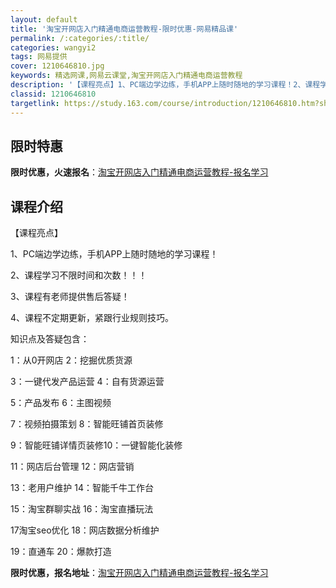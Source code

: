 ```yaml
---
layout: default
title: '淘宝开网店入门精通电商运营教程-限时优惠-网易精品课'
permalink: /:categories/:title/
categories: wangyi2
tags: 网易提供
cover: 1210646810.jpg
keywords: 精选网课,网易云课堂,淘宝开网店入门精通电商运营教程
description: '【课程亮点】1、PC端边学边练，手机APP上随时随地的学习课程！2、课程学习不限时间和次数！！！3、课程有老师提供售后答'
classid: 1210646810
targetlink: https://study.163.com/course/introduction/1210646810.htm?share=1&shareId=1025206652&utm_campaign=share&utm_medium=iphoneShare&utm_source=&utm_u=1025206652
---
```


## 限时特惠

**限时优惠，火速报名**：[淘宝开网店入门精通电商运营教程-报名学习](https://study.163.com/course/introduction/1210646810.htm?share=1&shareId=1025206652&utm_campaign=share&utm_medium=iphoneShare&utm_source=&utm_u=1025206652)

## 课程介绍

【课程亮点】

1、PC端边学边练，手机APP上随时随地的学习课程！

2、课程学习不限时间和次数！！！

3、课程有老师提供售后答疑！

4、课程不定期更新，紧跟行业规则技巧。

知识点及答疑包含：

1：从0开网店           2：挖掘优质货源

3：一键代发产品运营   4：自有货源运营 

5：产品发布                  6：主图视频 

7：视频拍摄策划           8：智能旺铺首页装修 

9：智能旺铺详情页装修10：一键智能化装修 

11：网店后台管理         12：网店营销

13：老用户维护            14：智能千牛工作台

15：淘宝群聊实战        16：淘宝直播玩法

17淘宝seo优化             18：网店数据分析维护

19：直通车                   20：爆款打造

**限时优惠，报名地址**：[淘宝开网店入门精通电商运营教程-报名学习](https://study.163.com/course/introduction/1210646810.htm?share=1&shareId=1025206652&utm_campaign=share&utm_medium=iphoneShare&utm_source=&utm_u=1025206652)

